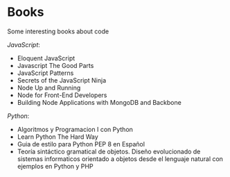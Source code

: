 # Books
Some interesting books about code

*JavaScript*:
* Eloquent JavaScript
* Javascript The Good Parts
* JavaScript Patterns
* Secrets of the JavaScript Ninja
* Node Up and Running
* Node for Front-End Developers
* Building Node Applications with MongoDB and Backbone

*Python*:
* Algoritmos y Programacion I con Python
* Learn Python The Hard Way
* Guia de estilo para Python PEP 8 en Español
* Teoría sintáctico gramatical de objetos. Diseño evolucionado de sistemas informaticos orientado a objetos desde el lenguaje natural con ejemplos en Python y PHP
